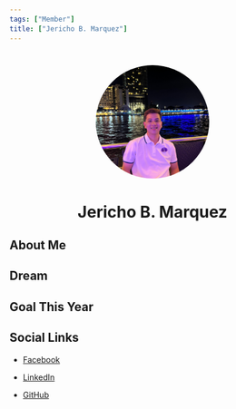 ```yaml
---
tags: ["Member"]
title: ["Jericho B. Marquez"]
---
```


<TagLinks/>

<div align="center">
  <img src="../../images/jericho.jpg" width="200" height="200" style="border-radius: 50%; margin-top: 25px;" />
</div>

<div align="center">
  <h1>Jericho B. Marquez</h1>
</div>

<div style="text-align: justify;">
  <h2>About Me</h2>
  <p></p>

  <h2>Dream</h2>
  <p></p>
  
  <h2>Goal This Year</h2>
  <p></p>

  <h2>Social Links</h2>
  <ul>
    <li>
      <p>
        <a href="https://www.facebook.com/jerichomarquez0715/">Facebook</a>
      </p>
    </li>
    <li>
      <p>
        <a href="https://www.linkedin.com/in/jericho-marquez-784272288/">LinkedIn</a>
      </p>
    </li>
    <li>
      <p>
        <a href="https://github.com/jerichomrqz">GitHub</a>
      </p>
    </li>
  </ul>
</div>